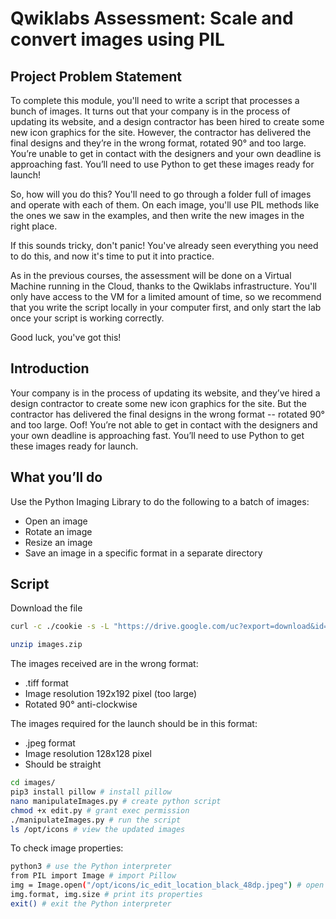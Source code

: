 # Qwiklabs Assessment: Scale and convert images using PIL

## Project Problem Statement

To complete this module, you'll need to write a script that processes a bunch of images. It turns out that your company is in the process of updating its website, and a design contractor has been hired to create some new icon graphics for the site. However, the contractor has delivered the final designs and they’re in the wrong format, rotated 90° and too large. You’re unable to get in contact with the designers and your own deadline is approaching fast. You’ll need to use Python to get these images ready for launch!

So, how will you do this? You'll need to go through a folder full of images and operate with each of them. On each image, you'll use PIL methods like the ones we saw in the examples, and then write the new images in the right place.

If this sounds tricky, don't panic! You've already seen everything you need to do this, and now it's time to put it into practice.

As in the previous courses, the assessment will be done on a Virtual Machine running in the Cloud, thanks to the Qwiklabs infrastructure. You'll only have access to the VM for a limited amount of time, so we recommend that you write the script locally in your computer first, and only start the lab once your script is working correctly.

Good luck, you've got this!

## Introduction

Your company is in the process of updating its website, and they’ve hired a design contractor to create some new icon graphics for the site. But the contractor has delivered the final designs in the wrong format -- rotated 90° and too large. Oof! You’re not able to get in contact with the designers and your own deadline is approaching fast. You’ll need to use Python to get these images ready for launch.

## What you’ll do

Use the Python Imaging Library to do the following to a batch of images:

-   Open an image
-   Rotate an image
-   Resize an image
-   Save an image in a specific format in a separate directory

## Script

Download the file

```bash
curl -c ./cookie -s -L "https://drive.google.com/uc?export=download&id=$11hg55-dKdHN63yJP20dMLAgPJ5oiTOHF" > /dev/null | curl -Lb ./cookie "https://drive.google.com/uc?export=download&confirm=`awk '/download/ {print $NF}' ./cookie`&id=11hg55-dKdHN63yJP20dMLAgPJ5oiTOHF" -o images.zip && sudo rm -rf cookie

unzip images.zip
```

The images received are in the wrong format:

-   .tiff format
-   Image resolution 192x192 pixel (too large)
-   Rotated 90° anti-clockwise

The images required for the launch should be in this format:

-   .jpeg format
-   Image resolution 128x128 pixel
-   Should be straight

```bash
cd images/
pip3 install pillow # install pillow
nano manipulateImages.py # create python script
chmod +x edit.py # grant exec permission
./manipulateImages.py # run the script
ls /opt/icons # view the updated images
```

To check image properties:

```bash
python3 # use the Python interpreter
from PIL import Image # import Pillow
img = Image.open("/opt/icons/ic_edit_location_black_48dp.jpeg") # open an image of choice
img.format, img.size # print its properties
exit() # exit the Python interpreter
```
